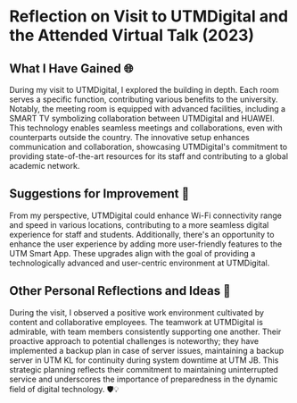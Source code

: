 # Reflection on Visit to UTMDigital and the Attended Virtual Talk (2023)

## What I Have Gained 🌐
During my visit to UTMDigital, I explored the building in depth. Each room serves a specific function, contributing various benefits to the university. Notably, the meeting room is equipped with advanced facilities, including a SMART TV symbolizing collaboration between UTMDigital and HUAWEI. This technology enables seamless meetings and collaborations, even with counterparts outside the country. The innovative setup enhances communication and collaboration, showcasing UTMDigital's commitment to providing state-of-the-art resources for its staff and contributing to a global academic network.

## Suggestions for Improvement 🚀
From my perspective, UTMDigital could enhance Wi-Fi connectivity range and speed in various locations, contributing to a more seamless digital experience for staff and students. Additionally, there's an opportunity to enhance the user experience by adding more user-friendly features to the UTM Smart App. These upgrades align with the goal of providing a technologically advanced and user-centric environment at UTMDigital.

## Other Personal Reflections and Ideas 🌟
During the visit, I observed a positive work environment cultivated by content and collaborative employees. The teamwork at UTMDigital is admirable, with team members consistently supporting one another. Their proactive approach to potential challenges is noteworthy; they have implemented a backup plan in case of server issues, maintaining a backup server in UTM KL for continuity during system downtime at UTM JB. This strategic planning reflects their commitment to maintaining uninterrupted service and underscores the importance of preparedness in the dynamic field of digital technology. 🛡️💡
